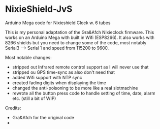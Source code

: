# NixieShield-JvS
Arduino Mega code for Nixieshield Clock w. 6 tubes

This is my personal adaptation of the Gra&Afch NIxieclock firmware. This works on an Arduino Mega with built in Wifi (ESP8266). It also works with 8266 shields but you need to change some of the code, most notably Serial3 --> Serial 1 and speed from 115200 to 9600.

Most notable changes:
- stripped out Infrared remote control support as I will never use that
- stripped ou GPS time-sync as also don't need that
- added Wifi support with NTP sync
- created fading digits when displaying the time
- changed the anti-poisoning to be more like a real slotmachine
- rewrote all the button press code to handle setting of time, date, alarm etc. (still a bit of WIP)

Credits:
- Gra&Afch for the original code
- 
